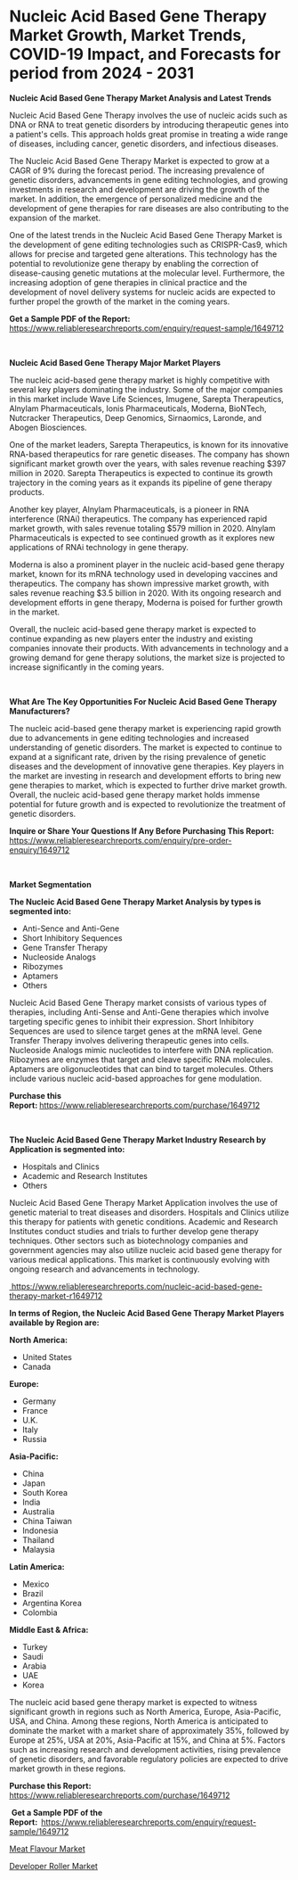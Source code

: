 <p><h1>Nucleic Acid Based Gene Therapy Market Growth, Market Trends, COVID-19 Impact, and Forecasts for period from 2024 - 2031</h1></p><p><strong>Nucleic Acid Based Gene Therapy Market Analysis and Latest Trends</strong></p>
<p><p>Nucleic Acid Based Gene Therapy involves the use of nucleic acids such as DNA or RNA to treat genetic disorders by introducing therapeutic genes into a patient's cells. This approach holds great promise in treating a wide range of diseases, including cancer, genetic disorders, and infectious diseases.</p><p>The Nucleic Acid Based Gene Therapy Market is expected to grow at a CAGR of 9% during the forecast period. The increasing prevalence of genetic disorders, advancements in gene editing technologies, and growing investments in research and development are driving the growth of the market. In addition, the emergence of personalized medicine and the development of gene therapies for rare diseases are also contributing to the expansion of the market.</p><p>One of the latest trends in the Nucleic Acid Based Gene Therapy Market is the development of gene editing technologies such as CRISPR-Cas9, which allows for precise and targeted gene alterations. This technology has the potential to revolutionize gene therapy by enabling the correction of disease-causing genetic mutations at the molecular level. Furthermore, the increasing adoption of gene therapies in clinical practice and the development of novel delivery systems for nucleic acids are expected to further propel the growth of the market in the coming years.</p></p>
<p><strong>Get a Sample PDF of the Report:&nbsp;</strong> <a href="https://www.reliableresearchreports.com/enquiry/request-sample/1649712">https://www.reliableresearchreports.com/enquiry/request-sample/1649712</a></p>
<p>&nbsp;</p>
<p><strong>Nucleic Acid Based Gene Therapy Major Market Players</strong></p>
<p><p>The nucleic acid-based gene therapy market is highly competitive with several key players dominating the industry. Some of the major companies in this market include Wave Life Sciences, Imugene, Sarepta Therapeutics, Alnylam Pharmaceuticals, Ionis Pharmaceuticals, Moderna, BioNTech, Nutcracker Therapeutics, Deep Genomics, Sirnaomics, Laronde, and Abogen Biosciences.</p><p>One of the market leaders, Sarepta Therapeutics, is known for its innovative RNA-based therapeutics for rare genetic diseases. The company has shown significant market growth over the years, with sales revenue reaching $397 million in 2020. Sarepta Therapeutics is expected to continue its growth trajectory in the coming years as it expands its pipeline of gene therapy products.</p><p>Another key player, Alnylam Pharmaceuticals, is a pioneer in RNA interference (RNAi) therapeutics. The company has experienced rapid market growth, with sales revenue totaling $579 million in 2020. Alnylam Pharmaceuticals is expected to see continued growth as it explores new applications of RNAi technology in gene therapy.</p><p>Moderna is also a prominent player in the nucleic acid-based gene therapy market, known for its mRNA technology used in developing vaccines and therapeutics. The company has shown impressive market growth, with sales revenue reaching $3.5 billion in 2020. With its ongoing research and development efforts in gene therapy, Moderna is poised for further growth in the market.</p><p>Overall, the nucleic acid-based gene therapy market is expected to continue expanding as new players enter the industry and existing companies innovate their products. With advancements in technology and a growing demand for gene therapy solutions, the market size is projected to increase significantly in the coming years.</p></p>
<p>&nbsp;</p>
<p><strong>What Are The Key Opportunities For Nucleic Acid Based Gene Therapy Manufacturers?</strong></p>
<p><p>The nucleic acid-based gene therapy market is experiencing rapid growth due to advancements in gene editing technologies and increased understanding of genetic disorders. The market is expected to continue to expand at a significant rate, driven by the rising prevalence of genetic diseases and the development of innovative gene therapies. Key players in the market are investing in research and development efforts to bring new gene therapies to market, which is expected to further drive market growth. Overall, the nucleic acid-based gene therapy market holds immense potential for future growth and is expected to revolutionize the treatment of genetic disorders.</p></p>
<p><strong>Inquire or Share Your Questions If Any Before Purchasing This Report:</strong> <a href="https://www.reliableresearchreports.com/enquiry/pre-order-enquiry/1649712">https://www.reliableresearchreports.com/enquiry/pre-order-enquiry/1649712</a></p>
<p>&nbsp;</p>
<p><strong>Market Segmentation</strong></p>
<p><strong>The Nucleic Acid Based Gene Therapy Market Analysis by types is segmented into:</strong></p>
<p><ul><li>Anti-Sence and Anti-Gene</li><li>Short Inhibitory Sequences</li><li>Gene Transfer Therapy</li><li>Nucleoside Analogs</li><li>Ribozymes</li><li>Aptamers</li><li>Others</li></ul></p>
<p><p>Nucleic Acid Based Gene Therapy market consists of various types of therapies, including Anti-Sense and Anti-Gene therapies which involve targeting specific genes to inhibit their expression. Short Inhibitory Sequences are used to silence target genes at the mRNA level. Gene Transfer Therapy involves delivering therapeutic genes into cells. Nucleoside Analogs mimic nucleotides to interfere with DNA replication. Ribozymes are enzymes that target and cleave specific RNA molecules. Aptamers are oligonucleotides that can bind to target molecules. Others include various nucleic acid-based approaches for gene modulation.</p></p>
<p><strong>Purchase this Report:&nbsp;</strong><a href="https://www.reliableresearchreports.com/purchase/1649712">https://www.reliableresearchreports.com/purchase/1649712</a></p>
<p>&nbsp;</p>
<p><strong>The Nucleic Acid Based Gene Therapy Market Industry Research by Application is segmented into:</strong></p>
<p><ul><li>Hospitals and Clinics</li><li>Academic and Research Institutes</li><li>Others</li></ul></p>
<p><p>Nucleic Acid Based Gene Therapy Market Application involves the use of genetic material to treat diseases and disorders. Hospitals and Clinics utilize this therapy for patients with genetic conditions. Academic and Research Institutes conduct studies and trials to further develop gene therapy techniques. Other sectors such as biotechnology companies and government agencies may also utilize nucleic acid based gene therapy for various medical applications. This market is continuously evolving with ongoing research and advancements in technology.</p></p>
<p><a href="https://www.reliableresearchreports.com/nucleic-acid-based-gene-therapy-market-r1649712">&nbsp;https://www.reliableresearchreports.com/nucleic-acid-based-gene-therapy-market-r1649712</a></p>
<p><strong>In terms of Region, the Nucleic Acid Based Gene Therapy Market Players available by Region are:</strong></p>
<p>
    <p> <strong> North America: </strong>
        <ul>
            <li>United States</li>
            <li>Canada</li>
        </ul>
        </p> 
    <p> <strong> Europe: </strong>
        <ul>
            <li>Germany</li>
            <li>France</li>
            <li>U.K.</li>
            <li>Italy</li>
            <li>Russia</li>
        </ul>
        </p> 
    <p> <strong> Asia-Pacific: </strong>
        <ul>
            <li>China</li>
            <li>Japan</li>
            <li>South Korea</li>
            <li>India</li>
            <li>Australia</li>
            <li>China Taiwan</li>
            <li>Indonesia</li>
            <li>Thailand</li>
            <li>Malaysia</li>
        </ul>
        </p> 
    <p> <strong> Latin America: </strong>
        <ul>
            <li>Mexico</li>
            <li>Brazil</li>
            <li>Argentina Korea</li>
            <li>Colombia</li>
        </ul>
        </p> 
    <p> <strong> Middle East & Africa: </strong>
        <ul>
            <li>Turkey</li>
            <li>Saudi</li>
            <li>Arabia</li>
            <li>UAE</li>
            <li>Korea</li>
        </ul>
    </p>
    </p>
<p><p>The nucleic acid based gene therapy market is expected to witness significant growth in regions such as North America, Europe, Asia-Pacific, USA, and China. Among these regions, North America is anticipated to dominate the market with a market share of approximately 35%, followed by Europe at 25%, USA at 20%, Asia-Pacific at 15%, and China at 5%. Factors such as increasing research and development activities, rising prevalence of genetic disorders, and favorable regulatory policies are expected to drive market growth in these regions.</p></p>
<p><strong>Purchase this Report: </strong><a href="https://www.reliableresearchreports.com/purchase/1649712">https://www.reliableresearchreports.com/purchase/1649712</a></p>
<p>&nbsp;<strong>Get a Sample PDF of the Report:&nbsp;&nbsp;</strong><a href="https://www.reliableresearchreports.com/enquiry/request-sample/1649712">https://www.reliableresearchreports.com/enquiry/request-sample/1649712</a></p>
<p><strong></strong></p>
<p><p><a href="https://view.publitas.com/reportprime-1/an-in-depth-analysis-of-the-global-meat-flavour-market-scope-and-its-rapid-growing-14-4-cagr-forcasted-for-period-from-2024-to-2031/">Meat Flavour Market</a></p><p><a href="https://issuu.com/reportprime-2/docs/developer-roller-market-size-2030.pptx">Developer Roller Market</a></p></p>